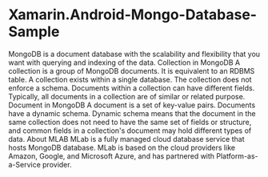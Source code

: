 # Xamarin.Android-Mongo-Database-Sample
MongoDB is a document database with the scalability and flexibility that you want with querying and indexing of the data.  Collection in MongoDB  A collection is a group of MongoDB documents. It is equivalent to an RDBMS table. A collection exists within a single database. The collection does not enforce a schema. Documents within a collection can have different fields. Typically, all documents in a collection are of similar or related purpose.  Document in MongoDB  A document is a set of key-value pairs. Documents have a dynamic schema. Dynamic schema means that the document in the same collection does not need to have the same set of fields or structure, and common fields in a collection's document may hold different types of data. About MLAB   MLab is a fully managed cloud database service that hosts MongoDB database. MLab is based on the cloud providers like Amazon, Google, and Microsoft Azure, and has partnered with Platform-as-a-Service provider.
